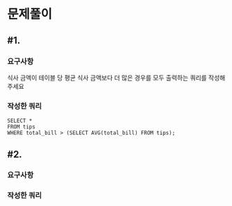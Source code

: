 # 문제풀이
## #1. 
### 요구사항
식사 금액이 테이블 당 평균 식사 금액보다 더 많은 경우를 모두 출력하는 쿼리를 작성해주세요

### 작성한 쿼리
```
SELECT *
FROM tips
WHERE total_bill > (SELECT AVG(total_bill) FROM tips);
```

## #2.
### 요구사항
### 작성한 쿼리